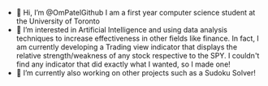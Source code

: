 - 👋 Hi, I’m @OmPatelGithub
I am a first year computer science student at the University of Toronto
- 🤖 I’m interested in Artificial Intelligence and using data analysis techniques to increase effectiveness in other fields like finance.
In fact, I am currently developing a Trading view indicator that displays the relative strength/weakness of any stock respective to the SPY. I couldn't find any indicator that did exactly what I wanted, so I made one!
- 🌱 I’m currently also working on other projects such as a Sudoku Solver!
